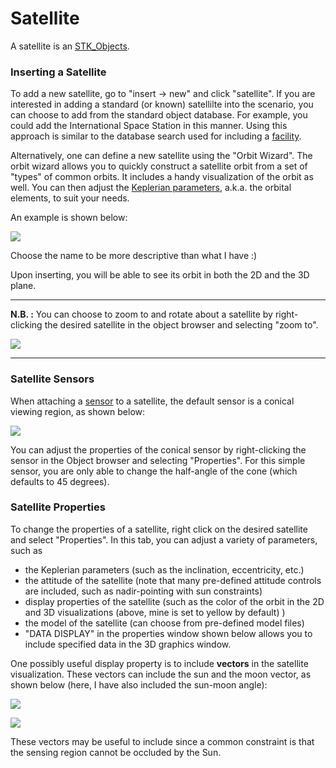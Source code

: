 # Satellite
A satellite is an [STK_Objects](STK_Objects.md).

### Inserting a Satellite

To add a new satellite, go to "insert -> new" and click "satellite". If you are interested in adding a standard (or known) satellilte into the scenario, you can choose to add from the standard object database. For example, you could add the International Space Station in this manner. Using this approach is similar to the database search used for including a [facility](Facility.md).

Alternatively, one can define a new satellite using the "Orbit Wizard". The orbit wizard allows you to quickly construct a satellite orbit from a set of "types" of common orbits. It includes a handy visualization of the orbit as well. You can then adjust the [Keplerian parameters](https://en.wikipedia.org/wiki/Orbital_elements), a.k.a. the orbital elements, to suit your needs.

An example is shown below:

![](orbit_wizard.PNG)

Choose the name to be more descriptive than what I have :)

Upon inserting, you will be able to see its orbit in both the 2D and the 3D plane.

- - - 
**N.B. :** You can choose to zoom to and rotate about a satellite by right-clicking the desired satellite in the object browser and selecting "zoom to".

![](zoom_to_sat.PNG)
- - - 

### Satellite Sensors

When attaching a [sensor](Sensors.md) to a satellite, the default sensor is a conical viewing region, as shown below:

![](sat_default_cone.PNG)

You can adjust the properties of the conical sensor by right-clicking the sensor in the Object browser and selecting "Properties". For this simple sensor, you are only able to change the half-angle of the cone (which defaults to 45 degrees).

### Satellite Properties
To change the properties of a satellite, right click on the desired satellite and select "Properties". In this tab, you can adjust a variety of parameters, such as
- the Keplerian parameters (such as the inclination, eccentricity, etc.)
- the attitude of the satellite (note that many pre-defined attitude controls are included, such as nadir-pointing with sun constraints)
- display properties of the satellite (such as the color of the orbit in the 2D and 3D visualizations (above, mine is set to yellow by default) )
- the model of the satellite (can choose from pre-defined model files)
- "DATA DISPLAY" in the properties window shown below allows you to include specified data in the 3D graphics window.

One possibly useful display property is to include **vectors** in the satellite visualization. These vectors can include the sun and the moon vector, as shown below (here, I have also included the sun-moon angle):

![](vector_selection.PNG)

![](sun_moon_vector.PNG)

These vectors may be useful to include since a common constraint is that the sensing region cannot be occluded by the Sun.